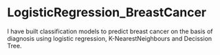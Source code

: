# LogisticRegression_BreastCancer
I have built classification models to predict breast cancer on the basis of diagnosis using logistic regression, K-NearestNeighbours and Decission Tree.
